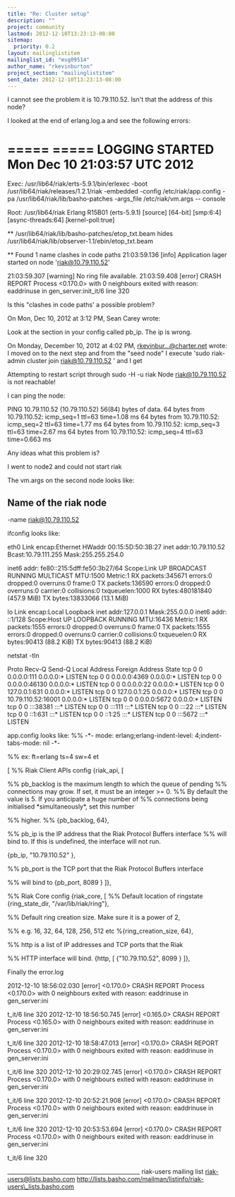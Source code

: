 ```yaml
---
title: "Re: Cluster setup"
description: ""
project: community
lastmod: 2012-12-10T13:23:13-08:00
sitemap:
  priority: 0.2
layout: mailinglistitem
mailinglist_id: "msg09514"
author_name: "rkevinburton"
project_section: "mailinglistitem"
sent_date: 2012-12-10T13:23:13-08:00
---
```





I cannot see the problem it is 10.79.110.52. Isn't that the address of 
this node?


I looked at the end of erlang.log.a and see the following errors:

=====
===== LOGGING STARTED Mon Dec 10 21:03:57 UTC 2012
=====

Exec: /usr/lib64/riak/erts-5.9.1/bin/erlexec -boot 
/usr/lib64/riak/releases/1.2.1/riak -embedded -config 
/etc/riak/app.config
 -pa /usr/lib64/riak/lib/basho-patches -args\_file 
/etc/riak/vm.args -- console


Root: /usr/lib64/riak
Erlang R15B01 (erts-5.9.1) [source] [64-bit] [smp:6:4] 
[async-threads:64] [kernel-poll:true]


\*\* /usr/lib64/riak/lib/basho-patches/etop\_txt.beam hides 
/usr/lib64/riak/lib/observer-1.1/ebin/etop\_txt.beam

\*\* Found 1 name clashes in code paths
21:03:59.136 [info] Application lager started on node 
'riak@10.79.110.52'

21:03:59.307 [warning] No ring file available.
21:03:59.408 [error] CRASH REPORT Process <0.170.0> with 0 neighbours 
exited with reason: eaddrinuse in gen\_server:init\_it/6 line 320


Is this "clashes in code paths' a possible problem?

On Mon, Dec 10, 2012 at 3:12 PM, Sean Carey wrote:

 Look at the section in your config called pb\_ip. The ip is wrong.

On Monday, December 10, 2012 at 4:02 PM, rkevinbur...@charter.net wrote:
I moved on to the next step and from the "seed node" I execute 'sudo 
riak-admin cluster join riak@10.79.110.52 
 ' and 
I get


Attempting to restart script through sudo -H -u riak
Node riak@10.79.110.52 
 is not 
reachable!


I can ping the node:

PING 10.79.110.52 (10.79.110.52) 56(84) bytes of data.
64 bytes from 10.79.110.52: icmp\_seq=1 ttl=63 time=1.08 ms
64 bytes from 10.79.110.52: icmp\_seq=2 ttl=63 time=1.77 ms
64 bytes from 10.79.110.52: icmp\_seq=3 ttl=63 time=2.67 ms
64 bytes from 10.79.110.52: icmp\_seq=4 ttl=63 time=0.663 ms

Any ideas what this problem is?

I went to node2 and could not start riak

The vm.args on the second node looks like:

## Name of the riak node
-name riak@10.79.110.52 



ifconfig looks like:

eth0 Link encap:Ethernet HWaddr 00:15:5D:50:3B:27
 inet addr:10.79.110.52 Bcast:10.79.111.255 
Mask:255.255.254.0

 inet6 addr: fe80::215:5dff:fe50:3b27/64 Scope:Link
 UP BROADCAST RUNNING MULTICAST MTU:1500 Metric:1
 RX packets:345671 errors:0 dropped:0 overruns:0 frame:0
 TX packets:136590 errors:0 dropped:0 overruns:0 carrier:0
 collisions:0 txqueuelen:1000
 RX bytes:480181840 (457.9 MiB) TX bytes:13833066 (13.1 MiB)

lo Link encap:Local Loopback
 inet addr:127.0.0.1 Mask:255.0.0.0
 inet6 addr: ::1/128 Scope:Host
 UP LOOPBACK RUNNING MTU:16436 Metric:1
 RX packets:1555 errors:0 dropped:0 overruns:0 frame:0
 TX packets:1555 errors:0 dropped:0 overruns:0 carrier:0
 collisions:0 txqueuelen:0
 RX bytes:90413 (88.2 KiB) TX bytes:90413 (88.2 KiB)

netstat -tln

Proto Recv-Q Send-Q Local Address Foreign Address 
State
tcp 0 0 0.0.0.0:111 0.0.0.0:\* 
LISTEN
tcp 0 0 0.0.0.0:4369 0.0.0.0:\* 
LISTEN
tcp 0 0 0.0.0.0:46130 0.0.0.0:\* 
LISTEN
tcp 0 0 0.0.0.0:22 0.0.0.0:\* 
LISTEN
tcp 0 0 127.0.0.1:631 0.0.0.0:\* 
LISTEN
tcp 0 0 127.0.0.1:25 0.0.0.0:\* 
LISTEN
tcp 0 0 10.79.110.52:16001 0.0.0.0:\* 
LISTEN
tcp 0 0 0.0.0.0:5672 0.0.0.0:\* 
LISTEN
tcp 0 0 :::38381 :::\* 
LISTEN
tcp 0 0 :::111 :::\* 
LISTEN
tcp 0 0 :::22 :::\* 
LISTEN
tcp 0 0 ::1:631 :::\* 
LISTEN
tcp 0 0 ::1:25 :::\* 
LISTEN
tcp 0 0 :::5672 :::\* 
LISTEN


app.config looks like:
%% -\*- mode: erlang;erlang-indent-level: 4;indent-tabs-mode: nil -\*-

%% ex: ft=erlang ts=4 sw=4 et

[
 %% Riak Client APIs config
 {riak\_api, [

 %% pb\_backlog is the maximum length to which the queue of 
pending
 %% connections may grow. If set, it must be an integer >= 
0.
 %% By default the value is 5. If you anticipate a huge 
number of
 %% connections being initialised \*simultaneously\*, set this 
number

 %% higher.
 %% {pb\_backlog, 64},

 %% pb\_ip is the IP address that the Riak Protocol Buffers 
interface
 %% will bind to. If this is undefined, the interface will 
not run.

 {pb\_ip, "10.79.110.52" },

 %% pb\_port is the TCP port that the Riak Protocol Buffers 
interface

 %% will bind to
 {pb\_port, 8089 }
 ]},

 %% Riak Core config
 {riak\_core, [
 %% Default location of ringstate
 {ring\_state\_dir, "/var/lib/riak/ring"},

 %% Default ring creation size. Make sure it is a power 
of 2,

 %% e.g. 16, 32, 64, 128, 256, 512 etc
 %{ring\_creation\_size, 64},

 %% http is a list of IP addresses and TCP ports that the 
Riak

 %% HTTP interface will bind.
 {http, [ {"10.79.110.52", 8099 } ]},


Finally the error.log

2012-12-10 18:56:02.030 [error] <0.170.0> CRASH REPORT Process <0.170.0> 
with 0 neighbours exited with reason: eaddrinuse in gen\_server:ini

t\_it/6 line 320
2012-12-10 18:56:50.745 [error] <0.165.0> CRASH REPORT Process <0.165.0> 
with 0 neighbours exited with reason: eaddrinuse in gen\_server:ini

t\_it/6 line 320
2012-12-10 18:58:47.013 [error] <0.170.0> CRASH REPORT Process <0.170.0> 
with 0 neighbours exited with reason: eaddrinuse in gen\_server:ini

t\_it/6 line 320
2012-12-10 20:29:02.745 [error] <0.170.0> CRASH REPORT Process <0.170.0> 
with 0 neighbours exited with reason: eaddrinuse in gen\_server:ini

t\_it/6 line 320
2012-12-10 20:52:21.908 [error] <0.170.0> CRASH REPORT Process <0.170.0> 
with 0 neighbours exited with reason: eaddrinuse in gen\_server:ini

t\_it/6 line 320
2012-12-10 20:53:53.694 [error] <0.170.0> CRASH REPORT Process <0.170.0> 
with 0 neighbours exited with reason: eaddrinuse in gen\_server:ini

t\_it/6 line 320


\_\_\_\_\_\_\_\_\_\_\_\_\_\_\_\_\_\_\_\_\_\_\_\_\_\_\_\_\_\_\_\_\_\_\_\_\_\_\_\_\_\_\_\_\_\_\_
riak-users mailing list
riak-users@lists.basho.com
http://lists.basho.com/mailman/listinfo/riak-users\_lists.basho.com

